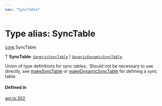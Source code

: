 ```yaml
---
nav: "SyncTable"
---
```

# Type alias: SyncTable

[core](../modules/core.md).SyncTable

Ƭ **SyncTable**: [`GenericSyncTable`](core.GenericSyncTable.md) \| [`GenericDynamicSyncTable`](core.GenericDynamicSyncTable.md)

Union of type definitions for sync tables..
Should not be necessary to use directly, see [makeSyncTable](../functions/core.makeSyncTable.md) or [makeDynamicSyncTable](../functions/core.makeDynamicSyncTable.md)
for defining a sync table.

#### Defined in

[api.ts:302](https://github.com/coda/packs-sdk/blob/main/api.ts#L302)
